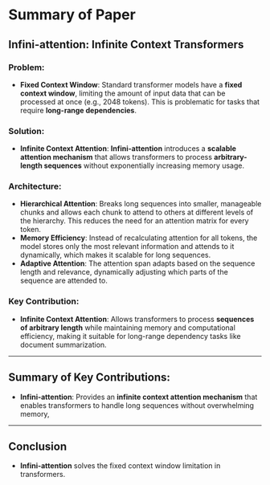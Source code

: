 # Summary of Paper

## **Infini-attention: Infinite Context Transformers**

### Problem:
- **Fixed Context Window**: Standard transformer models have a **fixed context window**, limiting the amount of input data that can be processed at once (e.g., 2048 tokens). This is problematic for tasks that require **long-range dependencies**.

### Solution:
- **Infinite Context Attention**: **Infini-attention** introduces a **scalable attention mechanism** that allows transformers to process **arbitrary-length sequences** without exponentially increasing memory usage.

### Architecture:
- **Hierarchical Attention**: Breaks long sequences into smaller, manageable chunks and allows each chunk to attend to others at different levels of the hierarchy. This reduces the need for an attention matrix for every token.
- **Memory Efficiency**: Instead of recalculating attention for all tokens, the model stores only the most relevant information and attends to it dynamically, which makes it scalable for long sequences.
- **Adaptive Attention**: The attention span adapts based on the sequence length and relevance, dynamically adjusting which parts of the sequence are attended to.

### Key Contribution:
- **Infinite Context Attention**: Allows transformers to process **sequences of arbitrary length** while maintaining memory and computational efficiency, making it suitable for long-range dependency tasks like document summarization.
---

## Summary of Key Contributions:

- **Infini-attention**: Provides an **infinite context attention mechanism** that enables transformers to handle long sequences without overwhelming memory, 

---

## Conclusion

- **Infini-attention** solves the fixed context window limitation in transformers.
